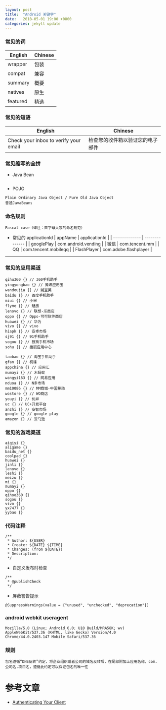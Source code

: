 ```yaml
---
layout: post
title:  "Android 关键字"
date:   2018-05-01 19:00 +0800
categories: jekyll update
---
```


### 常见的词
| English | Chinese | 
| -------------- | -------------- | 
| wrapper | 包装 | 
| compat | 兼容 | 
| summary | 概要 | 
| natives | 原生 | 
| featured | 精选 | 

### 常见的短语
| English | Chinese | 
| -------------- | -------------- | 
| Check your inbox to verify your email | 检查您的收件箱以验证您的电子邮件 | 

### 常见缩写的全拼
* Java Bean
```

```
* POJO
```
Plain Ordinary Java Object / Pure Old Java Object
普通JavaBeans
```

### 命名规则
```
Pascal case（译注：首字母大写的命名规范）
```

* 常见的 applicationId
| appName | applicationId |
| -------------- | -------------- |
| googlePlay | com.android.vending |
| 微信 | com.tencent.mm |
| QQ | com.tencent.mobileqq |
| FlashPlayer | com.adobe.flashplayer |

---
### 常见的应用渠道
```
qihu360 {} // 360手机助手
yingyongbao {} // 腾讯应用宝
wandoujia {} // 豌豆荚
baidu {} // 百度手机助手
miui {} // 小米
flyme {} // 魅族
lenovo {} // 联想-乐商店
oppo {} // Oppo-可可软件商店
huawei {} // 华为
vivo {} // vivo
hiapk {} // 安卓市场
sj91 {} // 91手机助手
sogou {} // 搜狗手机市场
sohu {} // 搜狐应用中心

taobao {} // 淘宝手机助手
gfan {} // 机锋
appchina {} // 应用汇
mumayi {} // 木蚂蚁
wangyi163 {} // 网易应用
nduoa {} // N多市场
mm10086 {} // MM商城-中国移动
wostore {} // WO商店
youyi {} // 优异
uc {} // UC+开发平台
anzhi {} // 安智市场
google {} // google play
amazon {} // 亚马逊
```	

### 常见的游戏渠道
```
aiqiyi {}
aligame {}
baidu_net {}
coolpad {}
huawei {}
jinli {}
lenovo {}
leshi {}
meizu {}
mi {}
mumayi {}
oppo {}
qihoo360 {}
sogou {}
vivo {}
yx7477 {}
yybao {}
```

### 代码注释
```
/**
 * Author: ${USER}
 * Create: ${DATE} ${TIME}
 * Changes: (from ${DATE})
 * Description: 
 */
```
* 自定义发布时检查
```
/**
 * @publishCheck
 */
```
* 屏蔽警告提示
```
@SuppressWarnings(value = {"unused", "unchecked", "deprecation"})
```

### android webkit useragent
```
Mozilla/5.0 (Linux; Android 6.0; U10 Build/MRA58K; wv) AppleWebKit/537.36 (KHTML, like Gecko) Version/4.0 Chrome/44.0.2403.147 Mobile Safari/537.36
```

### 规则
```
包名遵循“DNS反转”约定，将企业组织或者公司的域名反转后，在尾部附加上应用名称，com.公司名.项目名，遵循此约定可以保证包名的唯一性
```


# 参考文章
* [Authenticating Your Client][Authenticating_Your_Client]

[Authenticating_Your_Client]: https://developers.google.com/android/guides/client-auth?hl=zh-cn